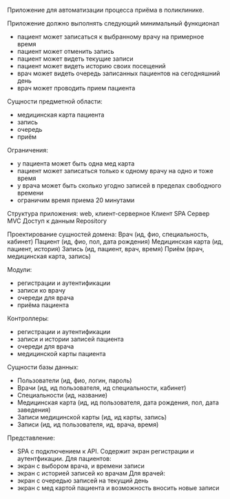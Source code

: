 Приложение для автоматизации процесса приёма в поликлинике.

Приложение должно выполнять следующий минимальный функционал
- пациент может записаться к выбранному врачу на примерное время
- пациент может отменить запись
- пациент может видеть текущие записи
- пациент может видеть историю своих посещений
- врач может видеть очередь записанных пациентов на сегодняшний день
- врач может проводить прием пациента

Сущности предметной области: 
- медицинская карта пациента
- запись
- очередь 
- приём

Ограничения:
- у пациента может быть одна мед карта
- пациент может записаться только к одному врачу на одно и тоже время
- у врача может быть сколько угодно записей в пределах свободного времени
- ограничим время приема 20 минутами

Структура приложения:
web, клиент-серверное
Клиент SPA
Сервер MVC
Доступ к данным Repository

Проектирование сущностей домена:
Врач (ид, фио, специальность, кабинет)
Пациент (ид, фио, пол, дата рождения)
Медицинская карта (ид, пациент, история)
Запись (ид, пациент, врач, время)
Приём (врач, медицинская карта, запись)

Модули:
- регистрации и аутентификации
- записи ко врачу
- очереди для врача
- приёма пациента

Контроллеры: 
- регистрации и аутентификации
- записи и истории записей пациента
- очереди для врача
- медицинской карты пациента

Сущности базы данных:
- Пользователи (ид, фио, логин, пароль)
- Врачи (ид, ид пользователя, ид специальности, кабинет)
- Специальности (ид, название)
- Медицинская карта (ид, ид пользователя, дата рождения, пол, дата заведения)
- Записи медицинской карты (ид, ид карты, запись)
- Записи (ид, ид пользователя, ид, врача, время)

Представление:
- SPA с подключением к API. Содержит экран регистрации и аутентфикации. 
Для пациентов:
- экран с выбором врача, и времени записи
- экран с историей записей ко врачам
Для врачей:
- экран с очередью записей на текущий день
- экран с мед картой пациента и возможность вносить новые записи
